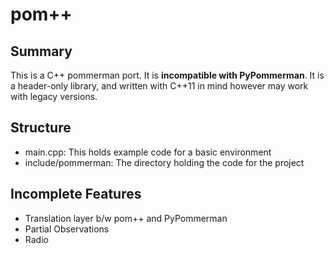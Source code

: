 # pom++
## Summary
This is a C++ pommerman port. It is **incompatible with PyPommerman**. 
It is a header-only library, and written with C++11 in mind however may work with legacy versions.
## Structure
* main.cpp: This holds example code for a basic environment
* include/pommerman: The directory holding the code for the project 
## Incomplete Features
* Translation layer b/w pom++ and PyPommerman
* Partial Observations
* Radio
